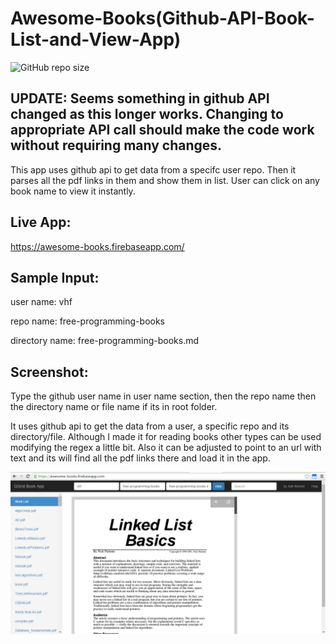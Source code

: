 # Awesome-Books(Github-API-Book-List-and-View-App)

![GitHub repo size](https://img.shields.io/github/repo-size/quickgrid/Awesome-Books?style=flat-square)

## UPDATE: Seems something in github API changed as this longer works. Changing to appropriate API call should make the code work without requiring many changes.

This app uses github api to get data from a specifc user repo. Then it parses all the pdf links in them and show them in list. User can click on any book name to view it instantly.


## Live App:
https://awesome-books.firebaseapp.com/

## Sample Input:
user name: vhf

repo name: free-programming-books

directory name: free-programming-books.md

## Screenshot:
Type the github user name in user name section, then the repo name then the directory name or file name if its in root folder.

It uses github api to get the data from a user, a specific repo and its directory/file. Although I made it for reading books other types can be used modifying the regex a little bit. Also it can be adjusted to point to an url with text and its will find all the pdf links there and load it in the app. 

![alt text](screenshots/screen.png "screenshot")
